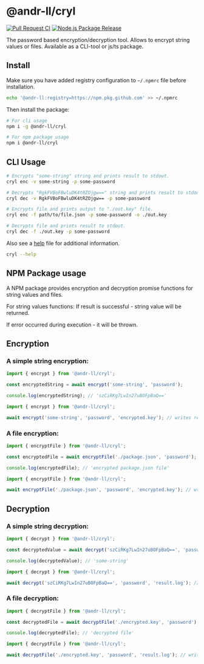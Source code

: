 # @andr-ll/cryl

[![Pull Request CI](https://github.com/andr-ll/cryl/actions/workflows/continuous_integration.yml/badge.svg)](https://github.com/andr-ll/cryl/actions/workflows/continuous_integration.yml)
[![Node.js Package Release](https://github.com/andr-ll/cryl/actions/workflows/release.yml/badge.svg)](https://github.com/andr-ll/cryl/actions/workflows/release.yml)

The password based encryption/decryption tool. Allows to encrypt string values or files. Available as a CLI-tool or js/ts package.

## Install

Make sure you have added registry configuration to `~/.npmrc` file before installation.

```bash
echo '@andr-ll:registry=https://npm.pkg.github.com' >> ~/.npmrc
```

Then install the package:

```bash
# For cli usage
npm i -g @andr-ll/cryl

# For npm package usage
npm i @andr-ll/cryl
```

## CLI Usage

<!-- cspell:disable -->

```bash
# Encrypts "some-string" string and prints result to stdout.
cryl enc -v some-string -p some-password

# Decrypts "RgkFVBoFBwluDK4tRZOjgw==" string and prints result to stdout.
cryl dec -v RgkFVBoFBwluDK4tRZOjgw== -p some-password

# Encrypts file and prints output to "./out.key" file.
cryl enc -f path/to/file.json -p some-password -o ./out.key

# Decrypts file and prints result to stdout.
cryl dec -f ./out.key -p some-password
```

<!-- cspell:enable -->

Also see a [help](./help) file for additional information.

```bash
cryl --help
```

## NPM Package usage

A NPM package provides encryption and decryption promise functions for string values and files.

For string values functions: If result is successful - string value will be returned.

If error occurred during execution - it will be thrown.

## Encryption

### A simple string encryption:

```ts
import { encrypt } from '@andr-ll/cryl';

const encryptedString = await encrypt('some-string', 'password');

console.log(encryptedString); // 'szCiRKg7LwIn27uBOFpBaQ=='
```

```ts
import { encrypt } from '@andr-ll/cryl';

await encrypt('some-string', 'password', 'encrypted.key'); // writes result to 'encrypted.key' file;
```

### A file encryption:

```ts
import { encryptFile } from '@andr-ll/cryl';

const encryptedFile = await encryptFile('./package.json', 'password');

console.log(encryptedFile); // 'encrypted package.json file'
```

```ts
import { encryptFile } from '@andr-ll/cryl';

await encryptFile('./package.json', 'password', 'encrypted.key'); // writes result to 'encrypted.key' file;
```

## Decryption

### A simple string decryption:

```ts
import { decrypt } from '@andr-ll/cryl';

const decryptedValue = await decrypt('szCiRKg7LwIn27uBOFpBaQ==', 'password');

console.log(decryptedValue); // 'some-string'
```

```ts
import { decrypt } from '@andr-ll/cryl';

await decrypt('szCiRKg7LwIn27uBOFpBaQ==', 'password', 'result.log'); // writes result to 'result.log' file;
```

### A file decryption:

```ts
import { decryptFile } from '@andr-ll/cryl';

const decryptedFile = await decryptFile('./encrypted.key', 'password');

console.log(decryptedFile); // 'decrypted file'
```

```ts
import { decryptFile } from '@andr-ll/cryl';

await decryptFile('./encrypted.key', 'password', 'result.log'); // writes result to 'result.log' file;
```
